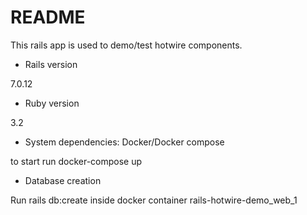 # README

This rails app is used to demo/test hotwire components.

* Rails version

7.0.12 

* Ruby version

3.2

* System dependencies: Docker/Docker compose

to start run docker-compose up

* Database creation

Run rails db:create inside docker container rails-hotwire-demo_web_1


